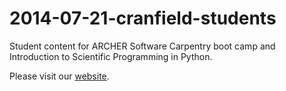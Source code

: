2014-07-21-cranfield-students
=============================

Student content for ARCHER Software Carpentry boot camp and Introduction to Scientific Programming in Python.

Please visit our [website](http://hpcarcher.github.io/2014-07-21-cranfield/).
